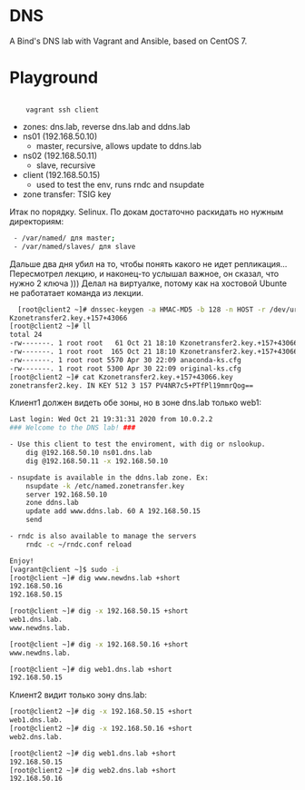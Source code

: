 # DNS

A Bind's DNS lab with Vagrant and Ansible, based on CentOS 7.

# Playground

<code>
    vagrant ssh client
</code>

  * zones: dns.lab, reverse dns.lab and ddns.lab
  * ns01 (192.168.50.10)
    * master, recursive, allows update to ddns.lab
  * ns02 (192.168.50.11)
    * slave, recursive
  * client (192.168.50.15)
    * used to test the env, runs rndc and nsupdate
  * zone transfer: TSIG key

Итак по порядку. Selinux. По докам достаточно раскидать но нужным директориям:
```bash
 - /var/named/ для master;
 - /var/named/slaves/ для slave
```
Дальше два дня убил на то, чтобы понять какого не идет репликация... Пересмотрел лекцию, и наконец-то услышал важное, он сказал, что нужно 2 ключа ))) Делал на виртуалке, потому как на хостовой Ubunte не работатает команда из лекции.

```bash
  [root@client2 ~]# dnssec-keygen -a HMAC-MD5 -b 128 -n HOST -r /dev/urandom zonetransfer2.key
Kzonetransfer2.key.+157+43066
[root@client2 ~]# ll
total 24
-rw-------. 1 root root   61 Oct 21 18:10 Kzonetransfer2.key.+157+43066.key
-rw-------. 1 root root  165 Oct 21 18:10 Kzonetransfer2.key.+157+43066.private
-rw-------. 1 root root 5570 Apr 30 22:09 anaconda-ks.cfg
-rw-------. 1 root root 5300 Apr 30 22:09 original-ks.cfg
[root@client2 ~]# cat Kzonetransfer2.key.+157+43066.key 
zonetransfer2.key. IN KEY 512 3 157 PV4NR7c5+PTfPl19mmrQog==
```
 Клиент1 должен видеть обе зоны, но в зоне dns.lab только web1:
```bash
Last login: Wed Oct 21 19:31:31 2020 from 10.0.2.2
### Welcome to the DNS lab! ###

- Use this client to test the enviroment, with dig or nslookup.
    dig @192.168.50.10 ns01.dns.lab
    dig @192.168.50.11 -x 192.168.50.10

- nsupdate is available in the ddns.lab zone. Ex:
    nsupdate -k /etc/named.zonetransfer.key
    server 192.168.50.10
    zone ddns.lab 
    update add www.ddns.lab. 60 A 192.168.50.15
    send

- rndc is also available to manage the servers
    rndc -c ~/rndc.conf reload

Enjoy!
[vagrant@client ~]$ sudo -i
[root@client ~]# dig www.newdns.lab +short
192.168.50.16
192.168.50.15

[root@client ~]# dig -x 192.168.50.15 +short
web1.dns.lab.
www.newdns.lab.

[root@client ~]# dig -x 192.168.50.16 +short
www.newdns.lab.

[root@client ~]# dig web1.dns.lab +short
192.168.50.15
```

Клиент2 видит только зону dns.lab:   

```bash
[root@client2 ~]# dig -x 192.168.50.15 +short
web1.dns.lab.
[root@client2 ~]# dig -x 192.168.50.16 +short
web2.dns.lab.

[root@client2 ~]# dig web1.dns.lab +short
192.168.50.15
[root@client2 ~]# dig web2.dns.lab +short
192.168.50.16
```